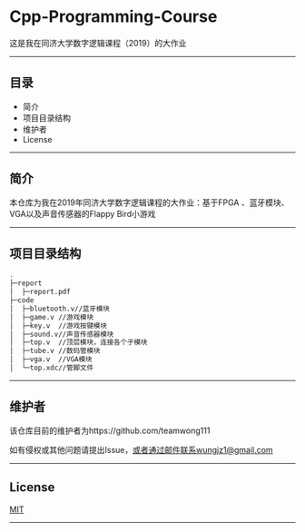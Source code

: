 # Cpp-Programming-Course
这是我在同济大学数字逻辑课程（2019）的大作业

---

## 目录
- 简介
- 项目目录结构
- 维护者
- License

---

## 简介
本仓库为我在2019年同济大学数字逻辑课程的大作业：基于FPGA 、蓝牙模块、VGA以及声音传感器的Flappy Bird小游戏

---

## 项目目录结构
```bash
.
├─report
│  ├─report.pdf
├─code
│  ├─bluetooth.v//蓝牙模块
│  ├─game.v //游戏模块
│  ├─key.v  //游戏按键模块
│  ├─sound.v//声音传感器模块
│  ├─top.v  //顶层模块，连接各个子模块
│  ├─tube.v //数码管模块
│  ├─vga.v  //VGA模块
│  └─top.xdc//管脚文件
```
---

## 维护者

该仓库目前的维护者为https://github.com/teamwong111

如有侵权或其他问题请提出Issue，或者通过邮件联系wungjz1@gmail.com

---

## License
[MIT](https://github.com/teamwong111/Digital-Logic-Course/blob/main/LICENSE)

---